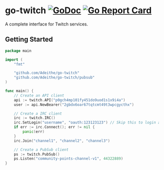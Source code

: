# go-twitch [![GoDoc](https://godoc.org/github.com/Adeithe/go-twitch?status.svg)](https://godoc.org/github.com/Adeithe/go-twitch) [![Go Report Card](https://goreportcard.com/badge/github.com/Adeithe/go-twitch)](https://goreportcard.com/report/github.com/Adeithe/go-twitch)

A complete interface for Twitch services.

## Getting Started
```go
package main

import (
	"fmt"

	"github.com/Adeithe/go-twitch"
	"github.com/Adeithe/go-twitch/pubsub"
)

func main() {
	// Create an API client
	api := twitch.API("p0gch4mp101fy451do9uod1s1x9i4a")
	user := api.NewBearer("2gbdx6oar67tqtcmt49t3wpcgycthx")

	// Create a IRC client
	irc := twitch.IRC()
	irc.SetLogin("username", "oauth:123123123") // Skip this to login anonymously
	if err := irc.Connect(); err != nil {
		panic(err)
	}
	irc.Join("channel1", "channel2", "channel3")

	// Create a PubSub client
	ps := twitch.PubSub()
	ps.Listen("community-points-channel-v1", 44322889)
}
```